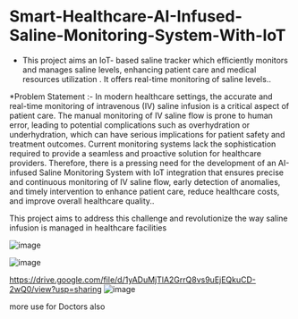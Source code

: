 # Smart-Healthcare-AI-Infused-Saline-Monitoring-System-With-IoT
 * This project aims an IoT- based saline tracker which efficiently monitors and manages saline levels, enhancing patient care and medical resources utilization . It offers real-time monitoring of saline levels..

*Problem Statement :- In modern healthcare settings, the accurate and real-time monitoring of intravenous (IV) saline infusion is a critical aspect of patient care. The manual monitoring of IV saline flow is prone to human error, leading to potential complications such as overhydration or underhydration, which can have serious implications for patient safety and treatment outcomes. Current monitoring systems lack the sophistication required to provide a seamless and proactive solution for healthcare providers. Therefore, there is a pressing need for the development of an AI-infused Saline Monitoring System with IoT integration that ensures precise and continuous monitoring of IV saline flow, early detection of anomalies, and timely intervention to enhance patient care, reduce healthcare costs, and improve overall healthcare quality.. 

This project aims to address this challenge and revolutionize the way saline infusion is managed in healthcare facilities

![image](https://github.com/Aditya986025/Smart-Healthcare-AI-Infused-Saline-Monitoring-System-With-IoT/assets/117461241/c99bc076-0607-4b99-b62f-51067ca26e06)

![image](https://github.com/Aditya986025/Smart-Healthcare-AI-Infused-Saline-Monitoring-System-With-IoT/assets/117461241/1e5f2779-daac-4a38-afc7-46eb08ff149d)

https://drive.google.com/file/d/1yADuMjTlA2GrrQ8vs9uEjEQkuCD-2wQ0/view?usp=sharing
![image](https://github.com/Aditya986025/Smart-Healthcare-AI-Infused-Saline-Monitoring-System-With-IoT/assets/117461241/7904b335-5fe3-46fa-b2ce-f9fdb367e262)

more use for Doctors also
